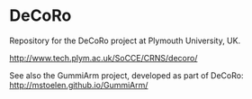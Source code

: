 # DeCoRo
Repository for the DeCoRo project at Plymouth University, UK.

http://www.tech.plym.ac.uk/SoCCE/CRNS/decoro/

See also the GummiArm project, developed as part of DeCoRo: http://mstoelen.github.io/GummiArm/

